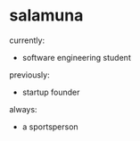 # salamuna 
currently:
* software engineering student

previously:
* startup founder

always: 

* a sportsperson
